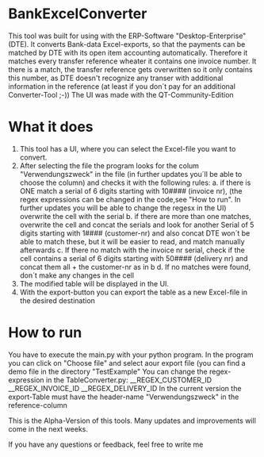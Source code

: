 # BankExcelConverter
This tool was built for using with the ERP-Software "Desktop-Enterprise" (DTE). It converts Bank-data Excel-exports, so that the payments can be matched by DTE with its open item accounting automatically.
Therefore it matches every transfer reference wheater it contains one invoice number. It there is a match, the transfer reference gets overwritten so it only contains this number,
as DTE doesn't recognize any transer with additional information in the reference (at least if you don´t pay for an additional Converter-Tool ;-))
The UI was made with the QT-Community-Edition 

# What it does
1. This tool has a UI, where you can select the Excel-file you want to convert.
2. After selecting the file the program looks for the colum "Verwendungszweck" in the file (in further updates you´ll be able to choose the column) and checks it with the following rules:
  a. if there is ONE match a serial of 6 digits starting with 10#### (invoice nr), (the regex expressions can be changed in the code,see "How to run". In further updates you will be able to change the regesx in the UI)
     overwrite the cell with the serial 
  b. if there are more than one matches, overwrite the cell and concat the serials and look for another Serial of 5 digits starting with 1#### (customer-nr) and also concat
     DTE won´t be able to match these, but it will be easier to read, and match manually afterwards
  c. If there no match with the invoice nr serial, check if the cell contains a serial of 6 digits starting with 50#### (delivery nr) and concat them all + the customer-nr as in b
  d. If no matches were found, don´t make any changes in the cell
 3. The modified table will be displayed in the UI.
 4. With the export-button you can export the table as a new Excel-file in the desired destination
 

# How to run

You have to execute the main.py with your python program.
In the program you can click on "Choose file" and select aour export file (you can find a demo file in the directory "TestExample"
You can change the regex-expression in the TableConverter.py:
    __REGEX_CUSTOMER_ID 
    __REGEX_INVOICE_ID 
    __REGEX_DELIVERY_ID
In the current version the export-Table must have the header-name "Verwendungszweck" in the reference-column 

This is the Alpha-Version of this tools. Many updates and improvements will come in the next weeks. 

If you have any questions or feedback, feel free to write me
